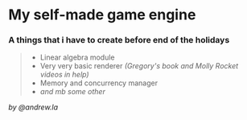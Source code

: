 # My self-made game engine

### A things that i have to create before end of the holidays 
> + Linear algebra module
> + Very very basic renderer _(Gregory's book and Molly Rocket videos in help)_
> + Memory and concurrency manager
> + _and mb some other_

_by @andrew.la_
